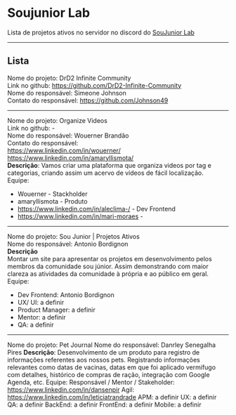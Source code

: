 # Soujunior Lab

Lista de projetos ativos no servidor no discord do [SouJunior Lab](https://discord.gg/soujunior-community-759176734460346423)

----------------

## Lista
Nome do projeto: DrD2 Infinite Community  
Link no github: https://github.com/DrD2-Infinite-Community  
Nome do responsável: Simeone Johnson  
Contato do responsável: https://github.com/Johnson49  

---------------

Nome do projeto: Organize Videos    
Link no github: -  
Nome do responsável: Wouerner Brandão    
Contato do responsável:   
https://www.linkedin.com/in/wouerner/     
https://www.linkedin.com/in/amaryllismota/   
**Descrição**: Vamos criar uma plataforma que organiza videos por tag e categorias, criando assim um acervo de vídeos de fácil localização.   
Equipe:
* Wouerner - Stackholder
* amaryllismota - Produto
* https://www.linkedin.com/in/aleclima-/ - Dev Frontend
* https://www.linkedin.com/in/mari-moraes - 

---------------


Nome do projeto: Sou Junior | Projetos Ativos  
Nome do responsável: Antonio Bordignon  
**Descrição**  
Montar um site para apresentar os projetos em desenvolvimento pelos membros da comunidade sou júnior. Assim demonstrando com maior clareza as atividades da comunidade à própria e ao público em geral.  
Equipe:  
* Dev Frontend: Antonio Bordignon  
* UX/ UI: a definir  
* Product Manager: a definir  
* Mentor: a definir  
* QA: a definir  


---------------

Nome do projeto: Pet Journal
Nome do responsável: Danrley Senegalha Pires
**Descrição**:
Desenvolvimento de um produto para registro de informações referentes aos nossos pets.
Registrando informações relevantes como datas de vacinas, datas em que foi aplicado vermífugo com detalhes, histórico de compras de ração, integração com Google Agenda, etc.
Equipe:
Responsável / Mentor / Stakeholder: https://www.linkedin.com/in/dansenpir
Agil: https://www.linkedin.com/in/leticiatrandrade
APM: a definir
UX: a definir
QA: a definir
BackEnd: a definir
FrontEnd: a definir
Mobile: a definir
